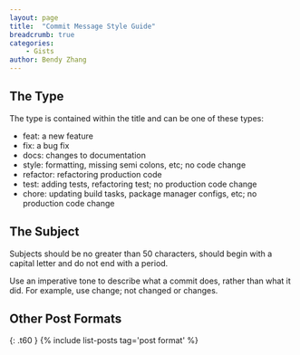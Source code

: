 ```yaml
---
layout: page
title:  "Commit Message Style Guide"
breadcrumb: true
categories:
    - Gists
author: Bendy Zhang
---
```


## The Type
The type is contained within the title and can be one of these types:

- feat: a new feature
- fix: a bug fix
- docs: changes to documentation
- style: formatting, missing semi colons, etc; no code change
- refactor: refactoring production code
- test: adding tests, refactoring test; no production code change
- chore: updating build tasks, package manager configs, etc; no production code change

## The Subject

Subjects should be no greater than 50 characters, should begin with a capital letter and do not end with a period.

Use an imperative tone to describe what a commit does, rather than what it did. For example, use change; not changed or changes.

<!--more-->

## Other Post Formats
{: .t60 }
{% include list-posts tag='post format' %}
